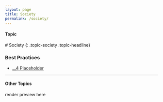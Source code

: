 ```yaml
---
layout: page
title: Society
permalink: /society/
---
```


<h4 class="strap">Topic</h4>
# Society
{: .topic-society .topic-headline}

### Best Practices
- [__4 Placeholder](/4-placeholder/)

<hr class="panel-line">
<h4>Other Topics</h4>
<p>render preview here</p>

